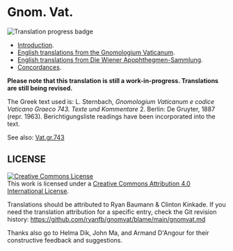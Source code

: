 # Gnom. Vat.

![Translation progress badge](https://img.shields.io/endpoint?url=https%3A%2F%2Fraw.githubusercontent.com%2Fryanfb%2Fgnomvat%2Fmain%2Fprogress.json)

* [Introduction](https://ryanfb.github.io/gnomvat/introduction).
* [English translations from the Gnomologium Vaticanum](https://ryanfb.github.io/gnomvat/gnomvat).
* [English translations from Die Wiener Apophthegmen-Sammlung](https://ryanfb.github.io/gnomvat/wa).
* [Concordances](https://ryanfb.github.io/gnomvat/concordances).

**Please note that this translation is still a work-in-progress. Translations are still being revised.**

The Greek text used is: L. Sternbach, *Gnomologium Vaticanum e codice Vaticano Graeco 743. Texte und Kommentare* 2. Berlin: De Gruyter, 1887 (repr. 1963). Berichtigungsliste readings have been incorporated into the text.

See also: [Vat.gr.743](https://digi.vatlib.it/mss/detail/Vat.gr.743)

## LICENSE

<a rel="license" href="http://creativecommons.org/licenses/by/4.0/"><img alt="Creative Commons License" style="border-width:0" src="https://i.creativecommons.org/l/by/4.0/88x31.png" /></a><br />This work is licensed under a <a rel="license" href="http://creativecommons.org/licenses/by/4.0/">Creative Commons Attribution 4.0 International License</a>.

Translations should be attributed to Ryan Baumann & Clinton Kinkade. If you need the translation attribution for a specific entry, check the Git revision history: <https://github.com/ryanfb/gnomvat/blame/main/gnomvat.md>

Thanks also go to Helma Dik, John Ma, and Armand D'Angour for their constructive feedback and suggestions.
